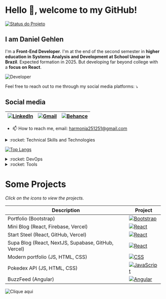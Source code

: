 # Hello 👋, welcome to my GitHub!

[![Status do Projeto](https://img.shields.io/badge/status-under%20development-blueviolet)](https://github.com/seu-usuario/seu-projeto)

## I am Daniel Gehlen

I'm a **Front-End Developer**. I'm at the end of the second semester in **higher education in Systems Analysis and Development at School Unopar in Brazil**. Expected formation in 2025. But developing far beyond college with a **focus on React**.

![Developer](https://github.com/Daniel-Gehlen/Daniel-Gehlen/assets/142283217/572d07d8-fa39-445f-b25c-833746ced0c2)


Feel free to reach out to me through my social media platforms: ⤵️

## Social media
| [![LinkedIn](https://img.shields.io/badge/LinkedIn-0077B5?style=flat-square&logo=linkedin&logoColor=white)](https://www.linkedin.com/in/daniel-gehlen-5350341a3) | [![Gmail](https://img.shields.io/badge/Gmail-D14836?style=flat-square&logo=gmail&logoColor=white)](harmonia251251@gmail.com) | [![Behance](https://img.shields.io/badge/Behance-053EFF?style=flat-square&logo=behance&logoColor=white)](https://www.behance.net/danielgehlen) |
| --- | --- | --- |


- 📫 How to reach me, email: harmonia251251@gmail.com

<details>
  <summary>:rocket: Technical Skills and Technologies</summary>

| [![JavaScript](https://img.shields.io/badge/JavaScript-F7DF1E?style=flat-square&logo=javascript&logoColor=black)](#) | [![TypeScript](https://img.shields.io/badge/TypeScript-3178C6?style=flat-square&logo=typescript&logoColor=white)](#) | [![React](https://img.shields.io/badge/React-61DAFB?style=flat-square&logo=react&logoColor=black)](#) |
| --- | --- | --- |
| [![Angular](https://img.shields.io/badge/Angular-DD0031?style=flat-square&logo=angular&logoColor=white)](#) | [![CSS](https://img.shields.io/badge/CSS-1572B6?style=flat-square&logo=css3&logoColor=white)](#) | [![HTML](https://img.shields.io/badge/HTML5-E34F26?style=flat-square&logo=html5&logoColor=white)](#) |
| [![Next.js](https://img.shields.io/badge/Next.js-000000?style=flat-square&logo=next.js&logoColor=white)](#) | [![Jest](https://img.shields.io/badge/Jest-C21325?style=flat-square&logo=jest&logoColor=white)](#) | [![OutSystems](https://img.shields.io/badge/OutSystems-0D76BD?style=flat-square&logo=outsystems&logoColor=white)](#) |
| [![MySQL](https://img.shields.io/badge/MySQL-4479A1?style=flat-square&logo=mysql&logoColor=white)](#) | [![MongoDB](https://img.shields.io/badge/MongoDB-47A248?style=flat-square&logo=mongodb&logoColor=white)](#) | [![Firebase](https://img.shields.io/badge/Firebase-FFCA28?style=flat-square&logo=firebase&logoColor=black)](#) |
</details>

[![Top Langs](https://github-readme-stats.vercel.app/api/top-langs/?username=anuraghazra&layout=pie)](https://github.com/anuraghazra/github-readme-stats)

<details>
  <summary>:rocket: DevOps</summary>
  
| [![Git](https://img.shields.io/badge/Git-F05032?style=flat-square&logo=git&logoColor=white)](#) | [![GitHub](https://img.shields.io/badge/GitHub-181717?style=flat-square&logo=github&logoColor=white)](#) | [![Docker](https://img.shields.io/badge/Docker-2496ED?style=flat-square&logo=docker&logoColor=white)](#) | [![Gitlab](https://img.shields.io/badge/Gitlab-FCA121?style=flat-square&logo=gitlab&logoColor=black)](#) |
| --- | --- | --- | --- |
</details>

<details>
  <summary>:rocket: Tools</summary>

| [![Visual Studio Code](https://img.shields.io/badge/Visual%20Studio%20Code-007ACC?style=flat-square&logo=visual-studio-code&logoColor=white)](#) | [![Figma](https://img.shields.io/badge/Figma-F24E1E?style=flat-square&logo=figma&logoColor=white)](#) | [![Insomnia](https://img.shields.io/badge/Insomnia-5849BE?style=flat-square&logo=insomnia&logoColor=white)](#) | [![Postman](https://img.shields.io/badge/Postman-FF6C37?style=flat-square&logo=postman&logoColor=white)](#) |
| --- | --- | --- | --- |
</details>

# Some Projects
*Click on the icons to view the projects.*

| Description | Project |
| ------------| --------|
| Portfolio (Bootstrap)  | [![Bootstrap](https://img.shields.io/badge/Bootstrap-7952B3?style=for-the-badge&logo=bootstrap&logoColor=white)](https://daniel-gehlen.github.io/bootstrap-portfolio/) |
| Mini Blog (React, Firebase, Vercel)  | [![React](https://img.shields.io/badge/React-61DAFB?style=for-the-badge&logo=react&logoColor=black)](https://miniblog-liart.vercel.app/)  |
| Start Steel (React, GitHub, Vercel)  | [![React](https://img.shields.io/badge/React-61DAFB?style=for-the-badge&logo=react&logoColor=black)](https://start-steel.vercel.app/)  |
| Supa Blog (React, NextJS, Supabase, GitHub, Vercel)  | [![React](https://img.shields.io/badge/React-61DAFB?style=for-the-badge&logo=react&logoColor=black)](https://supa-blog-nine.vercel.app/)  |
| Modern portfolio (JS, HTML, CSS)  | [![CSS](https://img.shields.io/badge/CSS-1572B6?style=for-the-badge&logo=css3&logoColor=white)](https://daniel-gehlen.github.io/js-developer-portfolio/)  |
| Pokedex API (JS, HTML, CSS)  | [![JavaScript](https://img.shields.io/badge/JavaScript-F7DF1E?style=for-the-badge&logo=javascript&logoColor=black)](https://js-developer-pokedex-api.vercel.app/)  |
| BuzzFeed (Angular)  | [![Angular](https://img.shields.io/badge/Angular-DD0031?style=for-the-badge&logo=angular&logoColor=white)](https://angular-buzzfeed-quizz-clone-psi.vercel.app/)  |



![Clique aqui](https://via.placeholder.com/300x50/3498d/ffffff?text=Clique+Aqui)
